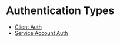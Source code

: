 # Authentication Types

- [Client Auth](Client&#32;Auth&#32;(User)/README.md)
- [Service Account Auth](Service&#32;Account&#32;Auth&#32;(STS)/README.md)
